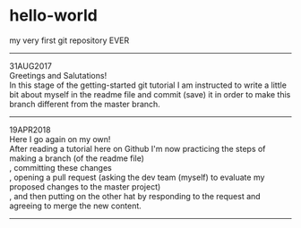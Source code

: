 # hello-world
my very first git repository EVER
<hr />
31AUG2017<br />
Greetings and Salutations!<br />
In this stage of the getting-started git tutorial I am instructed to write a little bit about myself
in the readme file and commit (save) it in order to make this branch different from the master branch.
<hr />
19APR2018<br />
Here I go again on my own!<br />
After reading a tutorial here on Github I'm now practicing the steps of making a branch (of the readme file)<br />
, committing these changes<br />
, opening a pull request (asking the dev team (myself) to evaluate my proposed changes to the master project)<br />
, and then putting on the other hat by responding to the request and agreeing to merge the new content.
<hr />
